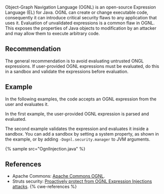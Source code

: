 Object-Graph Navigation Language (OGNL) is an open-source Expression Language (EL) for Java. OGNL can create or change executable code, consequently it can introduce critical security flaws to any application that uses it. Evaluation of unvalidated expressions is a common flaw in OGNL. This exposes the properties of Java objects to modification by an attacker and may allow them to execute arbitrary code.


## Recommendation
The general recommendation is to avoid evaluating untrusted ONGL expressions. If user-provided OGNL expressions must be evaluated, do this in a sandbox and validate the expressions before evaluation.


## Example
In the following examples, the code accepts an OGNL expression from the user and evaluates it.

In the first example, the user-provided OGNL expression is parsed and evaluated.

The second example validates the expression and evaluates it inside a sandbox. You can add a sandbox by setting a system property, as shown in the example, or by adding `-Dognl.security.manager` to JVM arguments.

{% sample src="OgnlInjection.java" %}

## References
* Apache Commons: [Apache Commons OGNL](https://commons.apache.org/proper/commons-ognl/).
* Struts security: [Proactively protect from OGNL Expression Injections attacks](https://struts.apache.org/security/#proactively-protect-from-ognl-expression-injections-attacks-if-easily-applicable).
{% cwe-references %}
